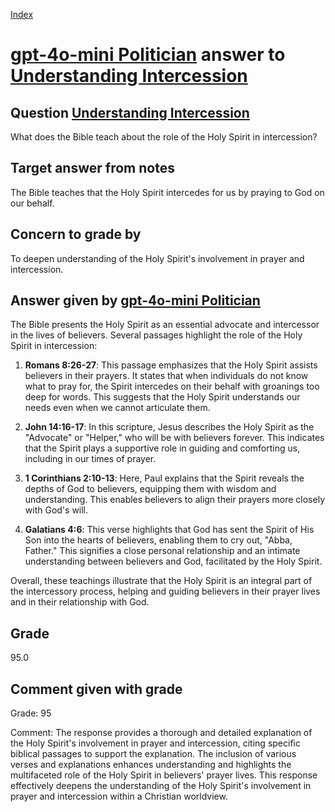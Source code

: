 
[Index](../../index.md)
# [gpt-4o-mini Politician](../../answering_models/gpt-4o-mini_Politician.md) answer to [Understanding Intercession](../../questions/Understanding_Intercession.md)

## Question [Understanding Intercession](../../questions/Understanding_Intercession.md)
What does the Bible teach about the role of the Holy Spirit in intercession?

## Target answer from notes
The Bible teaches that the Holy Spirit intercedes for us by praying to God on our behalf.

## Concern to grade by
To deepen understanding of the Holy Spirit's involvement in prayer and intercession.

## Answer given by [gpt-4o-mini Politician](../../answering_models/gpt-4o-mini_Politician.md)
The Bible presents the Holy Spirit as an essential advocate and intercessor in the lives of believers. Several passages highlight the role of the Holy Spirit in intercession:

1. **Romans 8:26-27**: This passage emphasizes that the Holy Spirit assists believers in their prayers. It states that when individuals do not know what to pray for, the Spirit intercedes on their behalf with groanings too deep for words. This suggests that the Holy Spirit understands our needs even when we cannot articulate them.

2. **John 14:16-17**: In this scripture, Jesus describes the Holy Spirit as the "Advocate" or "Helper," who will be with believers forever. This indicates that the Spirit plays a supportive role in guiding and comforting us, including in our times of prayer.

3. **1 Corinthians 2:10-13**: Here, Paul explains that the Spirit reveals the depths of God to believers, equipping them with wisdom and understanding. This enables believers to align their prayers more closely with God's will.

4. **Galatians 4:6**: This verse highlights that God has sent the Spirit of His Son into the hearts of believers, enabling them to cry out, "Abba, Father." This signifies a close personal relationship and an intimate understanding between believers and God, facilitated by the Holy Spirit.

Overall, these teachings illustrate that the Holy Spirit is an integral part of the intercessory process, helping and guiding believers in their prayer lives and in their relationship with God.

## Grade
95.0

## Comment given with grade
Grade: 95

Comment: The response provides a thorough and detailed explanation of the Holy Spirit's involvement in prayer and intercession, citing specific biblical passages to support the explanation. The inclusion of various verses and explanations enhances understanding and highlights the multifaceted role of the Holy Spirit in believers' prayer lives. This response effectively deepens the understanding of the Holy Spirit's involvement in prayer and intercession within a Christian worldview.
